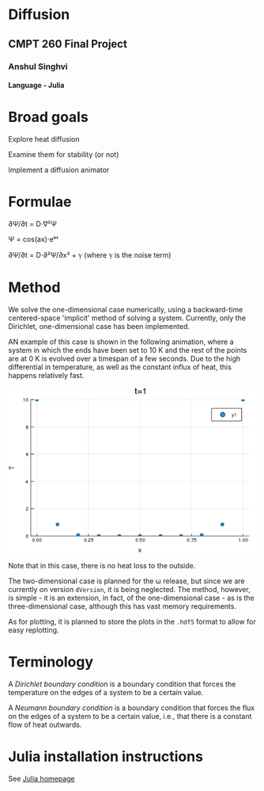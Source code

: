# Diffusion

## CMPT 260 Final Project

### Anshul Singhvi

#### Language - Julia

# Broad goals

Explore heat diffusion

Examine them for stability (or not)

Implement a diffusion animator

# Formulae

∂Ψ/∂t = D⋅∇²Ψ

Ψ = cos(ax)⋅eᵇᵗ

∂Ψ/∂t = D⋅∂²Ψ/∂x² + ℽ (where ℽ is the noise term)

# Method

We solve the one-dimensional case numerically, using a backward-time centered-space 'implicit' method of solving a system.  Currently, only the Dirichlet, one-dimensional case has been implemented.

AN example of this case is shown in the following animation, where a system in which the ends have been set to 10 K and the rest of the points are at 0 K is evolved over a timespan of a few seconds.  Due to the high differential in temperature, as well as the constant influx of heat, this happens relatively fast.

![See the gif here](example/lol.gif "Logo Title Text 1")

Note that in this case, there is no heat loss to the outside.

The two-dimensional case is planned for the ω release, but since we are currently on version `dVersion`, it is being neglected.  The method, however, is simple - it is an extension, in fact, of the one-dimensional case - as is the three-dimensional case, although this has vast memory requirements.

As for plotting, it is planned to store the plots in the `.hdf5` format to allow for easy replotting.

# Terminology

A *Dirichlet boundary condition* is a boundary condition that forces the temperature on the edges of a system to be a certain value.  

A *Neumann boundary condition* is a boundary condition that forces the flux on the edges of a system to be a certain value, i.e., that there is a constant flow of heat outwards.  


# Julia installation instructions
See [Julia homepage](https://julialang.org/)
